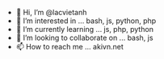 - 👋 Hi, I’m @lacvietanh
- 👀 I’m interested in ... bash, js, python, php
- 🌱 I’m currently learning ... js, php, python
- 💞️ I’m looking to collaborate on ... bash, js
- 📫 How to reach me ... akivn.net

<!---
lacvietanh/lacvietanh is a ✨ special ✨ repository because its `README.md` (this file) appears on your GitHub profile.
You can click the Preview link to take a look at your changes.
--->
